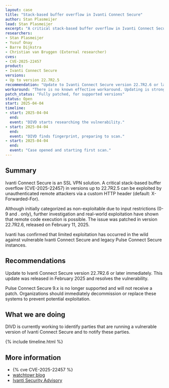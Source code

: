 ```yaml
---
layout: case
title: "Stack-based buffer overflow in Ivanti Connect Secure"
author: Stan Plasmeijer
lead: Stan Plasmeijer
excerpt: "A critical stack-based buffer overflow in Ivanti Connect Secure allows unauthenticated attackers to achieve remote code execution by abusing the X-Forwarded-For header."
researchers:
- Stan Plasmeijer
- Yusuf Onay
- Barre Dijkstra
- Christian van Bruggen (External researcher)
cves:
- CVE-2025-22457
product:
- Ivanti Connect Secure
versions: 
- Up to version 22.7R2.5
recommendation: "Update to Ivanti Connect Secure version 22.7R2.6 or later."
workaround: "There is no known effective workaround. Updating is strongly recommended."
patch_status: "Fully patched, for supported versions"
status: Open
start: 2025-04-04
timeline:
- start: 2025-04-04
  end:
  event: "DIVD starts researching the vulnerability."
- start: 2025-04-04
  end:
  event: "DIVD finds fingerprint, preparing to scan."
- start: 2025-04-04
  end:
  event: "Case opened and starting first scan."
---
```


## Summary
Ivanti Connect Secure is an SSL VPN solution. A critical stack-based buffer overflow (CVE-2025-22457) in versions up to 22.7R2.5 can be exploited by unauthenticated remote attackers via a custom HTTP header (default: X-Forwarded-For).

Although initially categorized as non-exploitable due to input restrictions (0-9 and . only), further investigation and real-world exploitation have shown that remote code execution is possible. The issue was patched in version 22.7R2.6, released on February 11, 2025.

Ivanti has confirmed that limited exploitation has occurred in the wild against vulnerable Ivanti Connect Secure and legacy Pulse Connect Secure instances.

## Recommendations
Update to Ivanti Connect Secure version 22.7R2.6 or later immediately. This update was released in February 2025 and resolves the vulnerability.

Pulse Connect Secure 9.x is no longer supported and will not receive a patch. Organizations should immediately decommission or replace these systems to prevent potential exploitation.

## What we are doing
DIVD is currently working to identify parties that are running a vulnerable version of Ivanti Connect Secure and to notify these parties. 

{% include timeline.html %}

## More information

* {% cve CVE-2025-22457 %}
* [watchtowr blog](https://labs.watchtowr.com/is-the-sofistication-in-the-room-with-us-x-forwarded-for-and-ivanti-connect-secure-cve-2025-22457/)
* [Ivanti Security Advisory](https://www.ivanti.com/blog/security-update-pulse-connect-secure-ivanti-connect-secure-policy-secure-and-neurons-for-zta-gateways)
